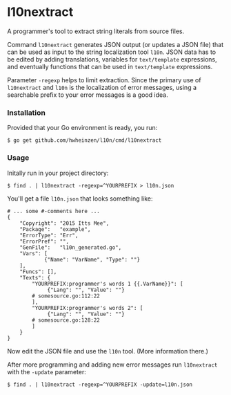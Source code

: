 # l10nextract
A programmer's tool to extract string literals from source files.

Command `l10nextract` generates JSON output (or updates a JSON file) that can be used as input to the string localization tool `l10n`. JSON data has to be edited by adding translations, variables for `text/template` expressions, and eventually functions that can be used in `text/template` expressions.

Parameter `-regexp` helps to limit extraction. Since the primary use of `l10nextract` and `l10n` is the localization of error messages, using a searchable prefix to your error messages is a good idea.

### Installation
Provided that your Go environment is ready, you run:

`$ go get github.com/hwheinzen/l10n/cmd/l10nextract`

### Usage
Initally run in your project directory:

`$ find . | l10nextract -regexp=^YOURPREFIX > l10n.json`

You'll get a file `l10n.json` that looks something like:

```
# ... some #-comments here ...
{
	"Copyright": "2015 Itts Mee",
	"Package":   "example",
	"ErrorType": "Err",
	"ErrorPref": "",
	"GenFile":   "l10n_generated.go",
	"Vars": [
			{"Name": "VarName", "Type": ""}
	],
	"Funcs": [],
	"Texts": {
		"YOURPREFIX:programmer's words 1 {{.VarName}}": [
			 {"Lang": "", "Value": ""}
		# somesource.go:112:22
		],
		"YOURPREFIX:programmer's words 2": [
			 {"Lang": "", "Value": ""}
		# somesource.go:128:22
		]
	}
}
```

Now edit the JSON file and use the `l10n` tool. (More information there.)

After more programming and adding new error messages run `l10nextract` with the `-update` parameter:

`$ find . | l10nextract -regexp=^YOURPREFIX -update=l10n.json`
